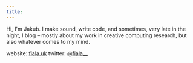 ```yaml
---
title:
---
```


Hi, I'm Jakub. I make sound, write code, and sometimes, very late in the night, I blog – mostly about my work in creative computing research, but also whatever comes to my mind.

website: [fiala.uk](http://fiala.uk)
twitter: [@fiala__](http://twitter.com/fiala__)
